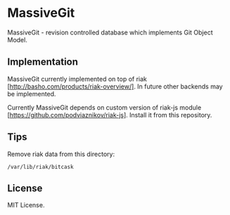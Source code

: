 # MassiveGit

MassiveGit - revision controlled database which implements Git Object Model.

## Implementation

MassiveGit currently implemented on top of riak [http://basho.com/products/riak-overview/].
In future other backends may be implemented.


Currently MassiveGit depends on custom version of riak-js module [https://github.com/podviaznikov/riak-js].
Install it from this repository.

## Tips

Remove riak data from this directory:

`/var/lib/riak/bitcask`


## License

MIT License.

